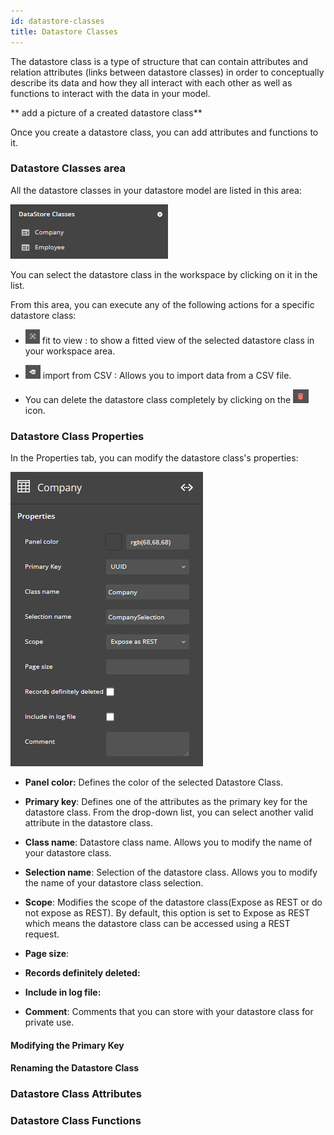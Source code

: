 ```yaml
---
id: datastore-classes
title: Datastore Classes
---
```

The datastore class is a type of structure that can contain attributes and relation attributes (links between datastore classes) in order to conceptually describe its data and how they all interact with each other as well as functions to interact with the data in your model.

\*\* add a picture of a created datastore class\*\*

Once you create a datastore class, you can add attributes and functions
to it.

### Datastore Classes area

All the datastore classes in your datastore model are listed in this
area:

![alt-text](img/datastore-classes-area.png)

You can select the datastore class in the workspace by clicking on it in
the list.

From this area, you can execute any of the following actions for a
specific datastore class:

-   ![alt-text](img/fitview-icon.png) fit to view : to show a fitted view of the selected datastore class in your workspace area.

-   ![alt-text](img/importfromcvs-icon.png) import from CSV : Allows you to import data from a CSV file.

-   You can delete the datastore class completely by clicking on the ![alt-text](img/deletedatastoreclass-icon.png) icon.


### Datastore Class Properties 

In the Properties tab, you can modify the datastore class's properties:

![alt-text](img/datastoreclass-properties.png)

-   **Panel color:** Defines the color of the selected Datastore Class.

-   **Primary key**: Defines one of the attributes as the primary key for the datastore class. From the drop-down list, you can select another valid attribute in the datastore class.

-   **Class name**: Datastore class name. Allows you to modify the name of your datastore class.

-   **Selection name**: Selection of the datastore class. Allows you to modify the name of your datastore class selection.

-   **Scope**: Modifies the scope of the datastore class(Expose as REST or do not expose as REST). By default, this option is set to Expose as REST which means the datastore class can be accessed using a REST request.


-   **Page size**:

-   **Records definitely deleted:**

-   **Include in log file:**

-   **Comment**: Comments that you can store with your datastore class for private use.

#### Modifying the Primary Key 


#### Renaming the Datastore Class 

### Datastore Class Attributes

### Datastore Class Functions
